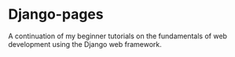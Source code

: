 # Django-pages
A continuation of my beginner tutorials on the fundamentals of web development using the Django web framework.
